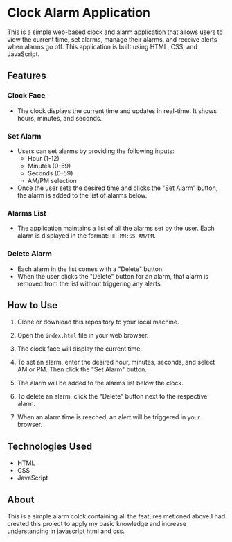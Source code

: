 # Clock Alarm Application

This is a simple web-based clock and alarm application that allows users to view the current time, set alarms, manage their alarms, and receive alerts when alarms go off. This application is built using HTML, CSS, and JavaScript.

## Features

### Clock Face

- The clock displays the current time and updates in real-time. It shows hours, minutes, and seconds.

### Set Alarm

- Users can set alarms by providing the following inputs:
  - Hour (1-12)
  - Minutes (0-59)
  - Seconds (0-59)
  - AM/PM selection
- Once the user sets the desired time and clicks the "Set Alarm" button, the alarm is added to the list of alarms below.

### Alarms List

- The application maintains a list of all the alarms set by the user. Each alarm is displayed in the format: `HH:MM:SS AM/PM`.

### Delete Alarm

- Each alarm in the list comes with a "Delete" button.
- When the user clicks the "Delete" button for an alarm, that alarm is removed from the list without triggering any alerts.

## How to Use

1. Clone or download this repository to your local machine.

2. Open the `index.html` file in your web browser.

3. The clock face will display the current time.

4. To set an alarm, enter the desired hour, minutes, seconds, and select AM or PM. Then click the "Set Alarm" button.

5. The alarm will be added to the alarms list below the clock.

6. To delete an alarm, click the "Delete" button next to the respective alarm.

7. When an alarm time is reached, an alert will be triggered in your browser.

## Technologies Used

- HTML
- CSS
- JavaScript

## About

This is a simple alarm colck containing all the features metioned above.I had created this project to apply  my basic knowledge and increase understanding in javascript html and css.


